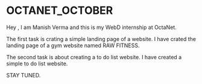 # OCTANET_OCTOBER
Hey , I am Manish Verma and this is my WebD internship at OctaNet.


The first task is crating a simple landing page of a website.
I have crated the landing page of a gym website named RAW FITNESS.

The second task is about creating a to do list website.
I have created a simple to do list website.

STAY TUNED.
